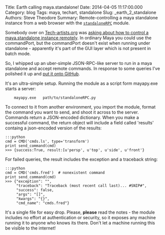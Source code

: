 Title: Earth calling maya.standalone!
Date: 2014-04-05 11:17:00.000
Category: blog
Tags: maya, techart, standalone 
Slug: _earth_2_standalone
Authors: Steve Theodore
Summary: Remote-controlling a maya standalone instance from a web browser with the [`standaloneRPC`](https://github.com/theodox/standaloneRPC) module.

Somebody over on [Tech-artists.org](http://tech-artists.org) was [asking about how to control a maya.standalone instance remotely](http://tech-artists.org/forum/showthread.php?4642-Python-Maya-Open-commandPort-for-Mayapy&p=24225#post24225).  In ordinary Maya you could use the commandPort, but the commandPort doesn't exist when running under standalone - apparently it's part of the GUI layer which is not present in batch mode.  
  
So, I whipped up an uber-simple JSON-RPC-like server to run in a maya standalone and accept remote commands. In response to some queries I've polished it up and [put it onto GitHub](https://github.com/theodox/standaloneRPC).  
  
It's an ultra-simple setup. Running the module as a script form mayapy.exe starts a server:      
    
        mayapy.exe   path/to/standaloneRPC.py

  
To connect to it from another environment, you import the module, format the command you want to send, and shoot it across to the server. Commands return a JSON-encoded dictionary. When you make a successful command, the return object will include a field called 'results' containg a json-encoded version of the results:       
    
    :::python                 
    cmd = CMD('cmds.ls', type='transform')  
    print send_command(cmd)  
    >>> {success:True, result:[u'persp', u'top', u'side', u'front'}  
     

For failed queries, the result includes the exception and a traceback string:

    :::python
    cmd = CMD('cmds.fred')  # nonexistent command  
    print send_command(cmd)  
    >>> {"exception": "",   
         "traceback": "Traceback (most recent call last)... #SNIP#",  
         "success": false,   
         "args": "[]",   
         "kwargs": "{}",   
         "cmd_name": "cmds.fred"}  
 
  
It's a single file for easy drop. Please, **please** read the notes - the module includes no effort at authentication or security, so it exposes any machine running it to anyone who knows its there. Don't let a machine running this be visible to the internet! 

